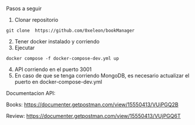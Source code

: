Pasos a seguir

1. Clonar repositorio

```
git clone  https://github.com/0xeleon/bookManager
```

2. Tener docker instalado y corriendo
3. Ejecutar

```
docker compose -f docker-compose-dev.yml up
```

4. API corriendo en el puerto 3001
5. En caso de que se tenga corriendo MongoDB, es necesario actualizar el puerto en docker-compose-dev.yml

Documentacion API:

Books: https://documenter.getpostman.com/view/15550413/VUjPGQ2B

Review: https://documenter.getpostman.com/view/15550413/VUjPGQ6T
